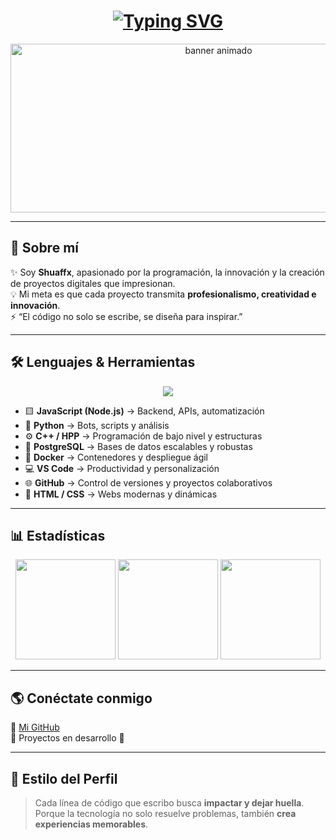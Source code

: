 <h1 align="center">
<a href="https://git.io/typing-svg">
<img src="https://readme-typing-svg.herokuapp.com?font=Fira+Code&weight=900&size=40&pause=1000&color=9D4EDD&center=true&width=800&height=70&lines=¡Hola%2C+Soy+Shuaffx!+👾;Desarrollador+%7C+Creador+Digital+%7C+Tech+Lover;Bienvenido+a+mi+GitHub+🚀" alt="Typing SVG" />
</a>
</h1>

<div align="center">
  <img height="270" width="650" src="https://i.imgur.com/1ZvVkDc.gif" alt="banner animado" />
</div>

---

## 🚀 Sobre mí  

✨ Soy **Shuaffx**, apasionado por la programación, la innovación y la creación de proyectos digitales que impresionan.  
💡 Mi meta es que cada proyecto transmita **profesionalismo, creatividad e innovación**.  
⚡ “El código no solo se escribe, se diseña para inspirar.”  

---

## 🛠️ Lenguajes & Herramientas  

<p align="center">
  <img src="https://skillicons.dev/icons?i=js,nodejs,python,cpp,postgresql,github,docker,vscode,html,css&perline=7" />
</p>

- 🟨 **JavaScript (Node.js)** → Backend, APIs, automatización  
- 🐍 **Python** → Bots, scripts y análisis  
- ⚙️ **C++ / HPP** → Programación de bajo nivel y estructuras  
- 🐘 **PostgreSQL** → Bases de datos escalables y robustas  
- 🐳 **Docker** → Contenedores y despliegue ágil  
- 💻 **VS Code** → Productividad y personalización  
- 🌐 **GitHub** → Control de versiones y proyectos colaborativos  
- 🎨 **HTML / CSS** → Webs modernas y dinámicas  

---

## 📊 Estadísticas  

<div align="center">
  <img src="https://github-readme-stats.vercel.app/api?username=Shuaffx&show_icons=true&theme=radical" height="160" />
  <img src="https://streak-stats.demolab.com?user=Shuaffx&theme=radical" height="160" />
  <img src="https://github-profile-summary-cards.vercel.app/api/cards/profile-details?username=Shuaffx&theme=radical" height="160" />
</div>

---

## 🌎 Conéctate conmigo  

📌 [Mi GitHub](https://github.com/Shuaffx)  
📌 Proyectos en desarrollo 🚧  

---

## 🎨 Estilo del Perfil  

> Cada línea de código que escribo busca **impactar y dejar huella**.  
> Porque la tecnología no solo resuelve problemas, también **crea experiencias memorables**.  
